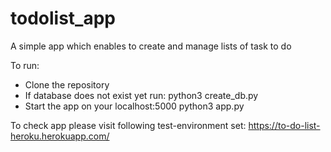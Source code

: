 # todolist_app
A simple app which enables to create and manage lists of task to do

To run:
- Clone the repository
- If database does not exist yet run:
        python3 create_db.py
- Start the app on your localhost:5000
        python3 app.py


To check app please visit following test-environment set:
https://to-do-list-heroku.herokuapp.com/
